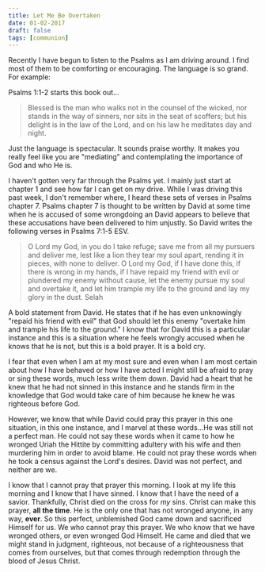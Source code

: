 ```yaml
---
title: Let Me Be Overtaken
date: 01-02-2017
draft: false
tags: [communion]
---
```

Recently I have begun to listen to the Psalms as I am driving around. I find most of them to be comforting or encouraging. The language is so grand. For example:

Psalms 1:1-2 starts this book out...

> Blessed is the man who walks not in the counsel of the wicked, 
> nor stands in the way of sinners,
> nor sits in the seat of scoffers;
> but his delight is in the law of the Lord,
> and on his law he meditates day and night. 

Just the language is spectacular. It sounds praise worthy. It makes you really feel like you are "mediating" and contemplating the importance of God and who He is. 

I haven't gotten very far through the Psalms yet. I mainly just start at chapter 1 and see how far I can get on my drive. While I was driving this past week, I don't remember where, I heard these sets of verses in Psalms chapter 7. Psalms chapter 7 is thought to be written by David at some time when he is accused of some wrongdoing an David appears to believe that these accusations have been delivered to him unjustly. So David writes the following verses in Psalms 7:1-5 ESV.

> O Lord my God, in you do I take refuge;
> save me from all my pursuers and deliver me,
> lest like a lion they tear my soul apart,
> rending it in pieces, with none to deliver.
> O Lord my God, if I have done this,
> if there is wrong in my hands,
> if I have repaid my friend with evil
> or plundered my enemy without cause,
> let the enemy pursue my soul and overtake it,
> and let him trample my life to the ground
> and lay my glory in the dust. Selah

A bold statement from David. He states that if he has even unknowingly "repaid his friend with evil" that God should let this enemy "overtake him and trample his life to the ground." I know that for David this is a particular instance and this is a situation where he feels wrongly accused when he knows that he is not, but this is a bold prayer. It is a bold cry. 

I fear that even when I am at my most sure and even when I am most certain about how I have behaved or how I have acted I might still be afraid to pray or sing these words, much less write them down. David had a heart that he knew that he had not sinned in this instance and he stands firm in the knowledge that God would take care of him because he knew he was righteous before God. 

However, we know that while David could pray this prayer in this one situation, in this one instance, and I marvel at these words...He was still not a perfect man. He could not say these words when it came to how he wronged Uriah the Hittite by committing adultery with his wife and then murdering him in order to avoid blame. He could not pray these words when he took a census against the Lord's desires. David was not perfect, and neither are we. 

I know that I cannot pray that prayer this morning. I look at my life this morning and I know that I have sinned. I know that I have the need of a savior. Thankfully, Christ died on the cross for *my* sins. Christ can make this prayer, **all the time**. He is the only one that has not wronged anyone, in any way, **ever**. So this perfect, unblemished God came down and sacrificed Himself for us. We who cannot pray this prayer. We who know that we have wronged others, or even wronged God Himself. He came and died that we might stand in judgment, righteous, not because of a righteousness that comes from ourselves, but that comes through redemption through the blood of Jesus Christ. 

